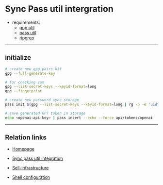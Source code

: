 # Sync Pass util intergration
 * requirements:
    * [gpg util](https://gnupg.org)
    * [pass util](https://www.passwordstore.org)
    * [ripgrep](#recomended-requirements)

---

## initialize
```bash
# create new gpg pairs kit
gpg --full-generate-key

# for checking sum
gpg --list-secret-keys --keyid-format=long
gpg --fingerprint

# create new password sync storage
pass init $(gpg --list-secret-keys --keyid-format=long | rg -o -e 'uid\s+[^\n]+' | rg -o -e '<([^>]+)>' --replace '$1')

# save generated GPT token in storage
echo <openai-api-key> | pass insert --echo --force api/tokens/openai
```

---

## Relation links

* [Homepage](../README.md)

* [Sync pass util integration](sync-pass-util-integration.md)

* [Sell-infrastructure](shell-infrastructure-manual.md)

* [Shell configuration](shell-configuration-manual.md)